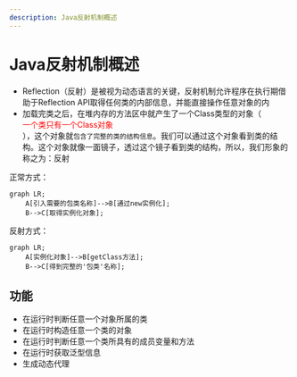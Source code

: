 ```yaml
---
description: Java反射机制概述
---
```


# Java反射机制概述

* Reflection（反射）是被视为动态语言的关键，反射机制允许程序在执行期借助于Reflection API取得任何类的内部信息，并能直接操作任意对象的内
* 加载完类之后，在堆内存的方法区中就产生了一个Class类型的对象（<div style="color:red">一个类只有一个Class对象</div>），这个对象就`包含了完整的类的结构信息`。我们可以通过这个对象看到类的结构。这个对象就像一面镜子，透过这个镜子看到类的结构，所以，我们形象的称之为：反射

正常方式：
```mermaid
graph LR;
    A[引入需要的包类名称]-->B[通过new实例化];
    B-->C[取得实例化对象];
```

反射方式：

```mermaid
graph LR;
    A[实例化对象]-->B[getClass方法];
    B-->C[得到完整的'包类'名称];
```

## 功能

* 在运行时判断任意一个对象所属的类
* 在运行时构造任意一个类的对象
* 在运行时判断任意一个类所具有的成员变量和方法
* 在运行时获取泛型信息
* 生成动态代理




